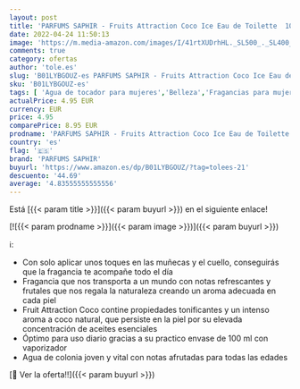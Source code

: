 ```yaml
---
layout: post
title: 'PARFUMS SAPHIR - Fruits Attraction Coco Ice Eau de Toilette  100ml'
date: 2022-04-24 11:50:13
image: 'https://m.media-amazon.com/images/I/41rtXUDrhHL._SL500_._SL400_.jpg'
comments: true
category: ofertas
author: 'tole.es'
slug: 'B01LYBGOUZ-es PARFUMS SAPHIR - Fruits Attraction Coco Ice Eau de...'
sku: 'B01LYBGOUZ-es'
tags: [ 'Agua de tocador para mujeres','Belleza','Fragancias para mujeres','Perfumes y fragancias','de','eau','parfums saphir','toilette','🇪🇸', ]
actualPrice: 4.95 EUR
currency: EUR
price: 4.95
comparePrice: 8.95 EUR
prodname: 'PARFUMS SAPHIR - Fruits Attraction Coco Ice Eau de Toilette  100ml'
country: 'es'
flag: '🇪🇸'
brand: 'PARFUMS SAPHIR'
buyurl: 'https://www.amazon.es/dp/B01LYBGOUZ/?tag=tolees-21'
descuento: '44.69'
average: '4.83555555555556'
---
```


Está [{{< param title >}}]({{< param buyurl >}}) en el siguiente enlace!

[![{{< param prodname >}}]({{< param image >}})]({{< param buyurl >}})

ℹ️:

- Con solo aplicar unos toques en las muñecas y el cuello, conseguirás que la fragancia te acompañe todo el día
- Fragancia que nos transporta a un mundo con notas refrescantes y frutales que nos regala la naturaleza creando un aroma adecuada en cada piel
- Fruit Attraction Coco contine propiedades tonificantes y un intenso aroma a coco natural, que persiste en la piel por su elevada concentración de aceites esenciales
- Óptimo para uso diario gracias a su practico envase de 100 ml con vaporizador
- Agua de colonia joven y vital con notas afrutadas para todas las edades

[🛒 Ver la oferta!!]({{< param buyurl >}})

